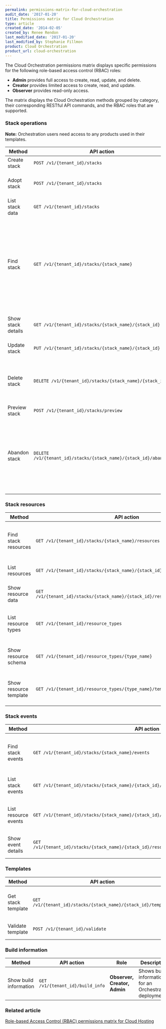 ```yaml
---
permalink: permissions-matrix-for-cloud-orchestration
audit_date: '2017-01-20'
title: Permissions matrix for Cloud Orchestration
type: article
created_date: '2014-02-05'
created_by: Renee Rendon
last_modified_date: '2017-01-20'
last_modified_by: Stephanie Fillmon
product: Cloud Orchestration
product_url: cloud-orchestration
---
```


The Cloud Orchestration permissions matrix displays specific permissions for the following role-based access control (RBAC) roles:

- **Admin** provides full access to create, read, update, and delete.
- **Creator** provides limited access to create, read, and update.
- **Observer** provides read-only access.

The matrix displays the Cloud Orchestration methods grouped by category, their corresponding RESTful API commands, and the RBAC roles that are supported.

### Stack operations

**Note:** Orchestration users need access to any products used in their templates.

Method | API action | Role | Description
--- | --- | --- | ---
Create stack | `POST /v1/{tenant_id}/stacks` | **Creator, Admin** | Creates a stack.
Adopt stack | `POST /v1/{tenant_id}/stacks` | **Creator, Admin** | Creates a stack from existing resources.
List stack data | `GET /v1/{tenant_id}/stacks` |	**Observer, Creator, Admin** | Lists active stacks.
Find stack | `GET /v1/{tenant_id}/stacks/{stack_name}` | **Observer, Creator, Admin** | Finds the canonical URL for a specified stack. This URL works with operations other than `GET`, so you can perform `PUT` and `DELETE` operations on a stack.
Show stack details | `GET /v1/{tenant_id}/stacks/{stack_name}/{stack_id}` | **Observer, Creator, Admin** | Shows details for a specified stack.
Update stack | `PUT /v1/{tenant_id}/stacks/{stack_name}/{stack_id}` | **Creator, Admin** | Updates a specified stack.
Delete stack | `DELETE /v1/{tenant_id}/stacks/{stack_name}/{stack_id}` | **Admin** | Deletes a specified stack and any snapshots of that stack.
Preview stack | `POST /v1/{tenant_id}/stacks/preview` | **Creator, Admin** | Previews a stack.
Abandon stack | `DELETE /v1/{tenant_id}/stacks/{stack_name}/{stack_id}/abandon` | **Admin** | Deletes a specified stack but leaves its resources intact, and returns data describing the stack and its resources.

### Stack resources

Method | API action | Role | Description
--- | --- | --- | ---
Find stack resources | `GET /v1/{tenant_id}/stacks/{stack_name}/resources` | **Observer, Creator, Admin** | Finds the canonical URL for the resource list of a specified stack.
List resources | `GET /v1/{tenant_id}/stacks/{stack_name}/{stack_id}/resources` | **Observer, Creator, Admin** |	Lists the resources in a stack.
Show resource data | `GET /v1/{tenant_id}/stacks/{stack_name}/{stack_id}/resources/{resource_name}` | **Observer, Creator, Admin** | Shows the data for a specified resource.
List resource types	| `GET /v1/{tenant_id}/resource_types` | **Observer, Creator, Admin** | Lists the supported template resource types.
Show resource schema | `GET /v1/{tenant_id}/resource_types/{type_name}` | **Observer, Creator, Admin** | Shows the interface schema for a specified resource type.
Show resource template | `GET /v1/{tenant_id}/resource_types/{type_name}/template` | **Observer, Creator, Admin** | Shows the template representation for a specified resource type.

### Stack events

Method | API action | Role | Description
--- | --- | --- | ---
Find stack events | `GET /v1/{tenant_id}/stacks/{stack_name}/events` | **Observer, Creator, Admin** | Finds the canonical URL for the event list of a specified stack.
List stack events | `GET /v1/{tenant_id}/stacks/{stack_name}/{stack_id}/events` | **Observer, Creator, Admin** | Lists events for a specified stack.
List resource events | `GET /v1/{tenant_id}/stacks/{stack_name}/{stack_id}/resources/{resource_name}/events` |**Observer, Creator, Admin** | Lists events for a specified stack resource.
Show event details | `GET /v1/{tenant_id}/stacks/{stack_name}/{stack_id}/resources/{resource_name}/events/{event_id}` | **Observer, Creator, Admin** | Shows data about a specified event.

### Templates

Method | API action | Role | Description
--- | --- | --- | ---
Get stack template | `GET /v1/{tenant_id}/stacks/{stack_name}/{stack_id}/template` | **Observer, Creator, Admin** | Gets a template for a specified stack.
Validate template | `POST /v1/{tenant_id}/validate` | **Creator, Admin** | Validates a specified template.

### Build information

Method | API action | Role | Description
--- | --- | --- | ---
Show build information | `GET /v1/{tenant_id}/build_info` | **Observer, Creator, Admin** | Shows build information for an Orchestration deployment.

### Related article

[Role-based Access Control (RBAC) permissions matrix for Cloud Hosting](/support/how-to/permissions-matrix-for-role-based-access-control-rbac)
